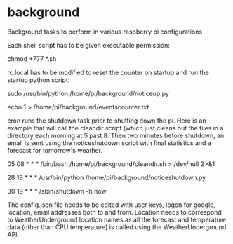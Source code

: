 # background
Background tasks to perform in various raspberry pi configurations

Each shell script has to be given executable permission:

chmod +777 *.sh

rc.local has to be modified to reset the counter on startup and run the startup python script:

sudo /usr/bin/python /home/pi/background/noticeup.py

echo 1 > /home/pi/background/eventscounter.txt

cron runs the shutdown task prior to shutting down the pi.  Here is an example that will call the cleandir script (which just cleans out the files in a directory each morning at 5 past 8.  Then two minutes before shutdown, an email is sent using the noticeshutdown script with final statistics and a forecast for tomorrow's weather.

05 08 * * * /bin/bash /home/pi/background/cleandir.sh > /dev/null 2>&1

28 19 * * * /usr/bin/python /home/pi/background/noticeshutdown.py

30 19 * * * /sbin/shutdown -h now

The config.json file needs to be edited with user keys, logon for google, location, email addresses both to and from.  Location needs to correspond to WeatherUnderground location names as all the forecast and temperature data (other than CPU temperature) is called using the WeatherUnderground API.
